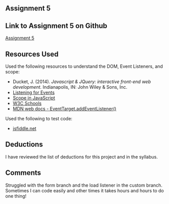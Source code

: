 ## Assignment 5

## Link to Assignment 5 on Github
[Assignment 5](https://github.com/JackieMarie/assignment-5_culbreath-jackie/tree/master)

## Resources Used
Used the following resources to understand the DOM, Event Listeners, and scope:
- Ducket, J. (2014). *Javascript & JQuery: interactive front-end web development.* Indianapolis, IN: John Wiley & Sons, Inc.
- [Listening for Events](https://uflcoj.adobeconnect.com/p7xr34mq4we/)
- [Scope in JavaScript](https://uflcoj.adobeconnect.com/p8eeuni853o/)
- [W3C Schools](https://www.w3schools.com/)
- [MDN web docs - EventTarget.addEventListener()](https://developer.mozilla.org/en-US/docs/Web/API/EventTarget/addEventListener)

Used the following to test code:
- [jsfiddle.net](https://jsfiddle.net/)

## Deductions
I have reviewed the list of deductions for this project and in the syllabus.

## Comments
Struggled with the form branch and the load listener in the custom branch. Sometimes I can code easily and other times it takes hours and hours to do one thing!

